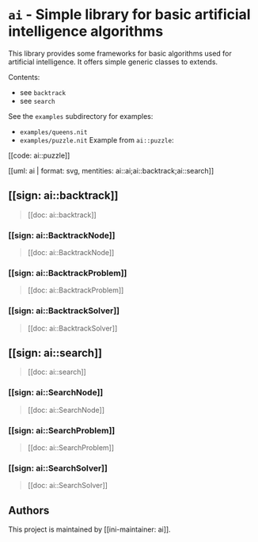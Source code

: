 # `ai` - Simple library for basic artificial intelligence algorithms

This library provides some frameworks for basic algorithms used for artificial intelligence.
It offers simple generic classes to extends.

Contents:

* see `backtrack`
* see `search`

See the `examples` subdirectory for examples:

* `examples/queens.nit`
* `examples/puzzle.nit`
  Example from `ai::puzzle`:

[[code: ai::puzzle]]

[[uml: ai | format: svg, mentities: ai::ai;ai::backtrack;ai::search]]

## [[sign: ai::backtrack]]

> [[doc: ai::backtrack]]

### [[sign: ai::BacktrackNode]]

> [[doc: ai::BacktrackNode]]

### [[sign: ai::BacktrackProblem]]

> [[doc: ai::BacktrackProblem]]

### [[sign: ai::BacktrackSolver]]

> [[doc: ai::BacktrackSolver]]

## [[sign: ai::search]]

> [[doc: ai::search]]

### [[sign: ai::SearchNode]]

> [[doc: ai::SearchNode]]

### [[sign: ai::SearchProblem]]

> [[doc: ai::SearchProblem]]

### [[sign: ai::SearchSolver]]

> [[doc: ai::SearchSolver]]

## Authors

This project is maintained by [[ini-maintainer: ai]].
